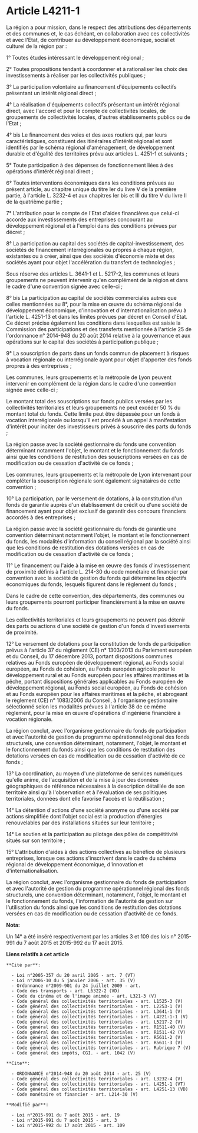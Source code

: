 # Article L4211-1

La région a pour mission, dans le respect des attributions des départements et des communes et, le cas échéant, en
collaboration avec ces collectivités et avec l'Etat, de contribuer au développement économique, social et culturel de la
région par : 

1° Toutes études intéressant le développement régional ; 

2° Toutes propositions tendant à coordonner et à rationaliser les choix des investissements à réaliser par les collectivités
publiques ; 

3° La participation volontaire au financement d'équipements collectifs présentant un intérêt régional direct ; 

4° La réalisation d'équipements collectifs présentant un intérêt régional direct, avec l'accord et pour le compte de
collectivités locales, de groupements de collectivités locales, d'autres établissements publics ou de l'Etat ; 

4° bis Le financement des voies et des axes routiers qui, par leurs caractéristiques, constituent des itinéraires d'intérêt
régional et sont identifiés par le schéma régional d'aménagement, de développement durable et d'égalité des territoires prévu
aux articles L. 4251-1 et suivants ; 

5° Toute participation à des dépenses de fonctionnement liées à des opérations d'intérêt régional direct ; 

6° Toutes interventions économiques dans les conditions prévues au présent article, au chapitre unique du titre Ier du livre
V de la première partie, à l'article L. 3232-4 et aux chapitres Ier bis et III du titre V du livre II de la quatrième
partie ; 

7° L'attribution pour le compte de l'Etat d'aides financières que celui-ci accorde aux investissements des entreprises
concourant au développement régional et à l'emploi dans des conditions prévues par décret ; 

8° La participation au capital des sociétés de capital-investissement, des sociétés de financement interrégionales ou propres
à chaque région, existantes ou à créer, ainsi que des sociétés d'économie mixte et des sociétés ayant pour objet
l'accélération du transfert de technologies ; 

Sous réserve des articles L. 3641-1 et L. 5217-2, les communes et leurs groupements ne peuvent intervenir qu'en complément de
la région et dans le cadre d'une convention signée avec celle-ci ; 

8° bis La participation au capital de sociétés commerciales autres que celles mentionnées au 8°, pour la mise en œuvre du
schéma régional de développement économique, d'innovation et d'internationalisation prévu à l'article L. 4251-13 et dans les
limites prévues par décret en Conseil d'Etat. Ce décret précise également les conditions dans lesquelles est saisie la
Commission des participations et des transferts mentionnée à l'article 25 de l'ordonnance n° 2014-948 du 20 août 2014
relative à la gouvernance et aux opérations sur le capital des sociétés à participation publique ; 

9° La souscription de parts dans un fonds commun de placement à risques à vocation régionale ou interrégionale ayant pour
objet d'apporter des fonds propres à des entreprises ; 

Les communes, leurs groupements et la métropole de Lyon peuvent intervenir en complément de la région dans le cadre d'une
convention signée avec celle-ci ; 

Le montant total des souscriptions sur fonds publics versées par les collectivités territoriales et leurs groupements ne peut
excéder 50 % du montant total du fonds. Cette limite peut être dépassée pour un fonds à vocation interrégionale ou lorsqu'il
est procédé à un appel à manifestation d'intérêt pour inciter des investisseurs privés à souscrire des parts du fonds ; 

La région passe avec la société gestionnaire du fonds une convention déterminant notamment l'objet, le montant et le
fonctionnement du fonds ainsi que les conditions de restitution des souscriptions versées en cas de modification ou de
cessation d'activité de ce fonds ; 

Les communes, leurs groupements et la métropole de Lyon intervenant pour compléter la souscription régionale sont également
signataires de cette convention ; 

10° La participation, par le versement de dotations, à la constitution d'un fonds de garantie auprès d'un établissement de
crédit ou d'une société de financement ayant pour objet exclusif de garantir des concours financiers accordés à des
entreprises ; 

La région passe avec la société gestionnaire du fonds de garantie une convention déterminant notamment l'objet, le montant et
le fonctionnement du fonds, les modalités d'information du conseil régional par la société ainsi que les conditions de
restitution des dotations versées en cas de modification ou de cessation d'activité de ce fonds ; 

11° Le financement ou l'aide à la mise en œuvre des fonds d'investissement de proximité définis à l'article L. 214-30 du code
monétaire et financier par convention avec la société de gestion du fonds qui détermine les objectifs économiques du fonds,
lesquels figurent dans le règlement du fonds ; 

Dans le cadre de cette convention, des départements, des communes ou leurs groupements pourront participer financièrement à
la mise en œuvre du fonds. 

Les collectivités territoriales et leurs groupements ne peuvent pas détenir des parts ou actions d'une société de gestion
d'un fonds d'investissements de proximité. 

12° Le versement de dotations pour la constitution de fonds de participation prévus à l'article 37 du règlement (CE) n°
1303/2013 du Parlement européen et du Conseil, du 17 décembre 2013, portant dispositions communes relatives au Fonds européen
de développement régional, au Fonds social européen, au Fonds de cohésion, au Fonds européen agricole pour le développement
rural et au Fonds européen pour les affaires maritimes et la pêche, portant dispositions générales applicables au Fonds
européen de développement régional, au Fonds social européen, au Fonds de cohésion et au Fonds européen pour les affaires
maritimes et la pêche, et abrogeant le règlement (CE) n° 1083/2006 du Conseil, à l'organisme gestionnaire sélectionné selon
les modalités prévues à l'article 38 de ce même règlement, pour la mise en œuvre d'opérations d'ingénierie financière à
vocation régionale. 

La région conclut, avec l'organisme gestionnaire du fonds de participation et avec l'autorité de gestion du programme
opérationnel régional des fonds structurels, une convention déterminant, notamment, l'objet, le montant et le fonctionnement
du fonds ainsi que les conditions de restitution des dotations versées en cas de modification ou de cessation d'activité de
ce fonds ; 

13° La coordination, au moyen d'une plateforme de services numériques qu'elle anime, de l'acquisition et de la mise à jour
des données géographiques de référence nécessaires à la description détaillée de son territoire ainsi qu'à l'observation et à
l'évaluation de ses politiques territoriales, données dont elle favorise l'accès et la réutilisation ; 

14° La détention d'actions d'une société anonyme ou d'une société par actions simplifiée dont l'objet social est la
production d'énergies renouvelables par des installations situées sur leur territoire ; 

14° Le soutien et la participation au pilotage des pôles de compétitivité situés sur son territoire ; 

15° L'attribution d'aides à des actions collectives au bénéfice de plusieurs entreprises, lorsque ces actions s'inscrivent
dans le cadre du schéma régional de développement économique, d'innovation et d'internationalisation. 

La région conclut, avec l'organisme gestionnaire du fonds de participation et avec l'autorité de gestion du programme
opérationnel régional des fonds structurels, une convention déterminant, notamment, l'objet, le montant et le fonctionnement
du fonds, l'information de l'autorité de gestion sur l'utilisation du fonds ainsi que les conditions de restitution des
dotations versées en cas de modification ou de cessation d'activité de ce fonds.

**Nota:**

Un 14° a été inséré respectivement par les articles 3 et 109 des lois n° 2015-991 du 7 août 2015 et 2015-992 du 17 août 2015.

**Liens relatifs à cet article**

	**Cité par**:

	  - Loi n°2005-357 du 20 avril 2005 - art. 7 (VT)
	  - Loi n°2006-10 du 5 janvier 2006 - art. 35 (V)
	  - Ordonnance n°2009-901 du 24 juillet 2009 - art.
	  - Code des transports - art. L6322-2 (VD)
	  - Code du cinéma et de l'image animée - art. L321-3 (V)
	  - Code général des collectivités territoriales - art. L1525-3 (V)
	  - Code général des collectivités territoriales - art. L2253-1 (V)
	  - Code général des collectivités territoriales - art. L3641-1 (V)
	  - Code général des collectivités territoriales - art. L4221-1-1 (V)
	  - Code général des collectivités territoriales - art. L5217-2 (V)
	  - Code général des collectivités territoriales - art. R1511-40 (V)
	  - Code général des collectivités territoriales - art. R1511-42 (V)
	  - Code général des collectivités territoriales - art. R5611-2 (V)
	  - Code général des collectivités territoriales - art. R5611-3 (V)
	  - Code général des collectivités territoriales - art. Rubrique 7 (V)
	  - Code général des impôts, CGI. - art. 1042 (V)

	**Cite**:

	  - ORDONNANCE n°2014-948 du 20 août 2014 - art. 25 (V)
	  - Code général des collectivités territoriales - art. L3232-4 (V)
	  - Code général des collectivités territoriales - art. L4251-1 (VT)
	  - Code général des collectivités territoriales - art. L4251-13 (VD)
	  - Code monétaire et financier - art. L214-30 (V)

	**Modifié par**:

	  - Loi n°2015-991 du 7 août 2015 - art. 19
	  - Loi n°2015-991 du 7 août 2015 - art. 3
	  - Loi n°2015-992 du 17 août 2015 - art. 109
